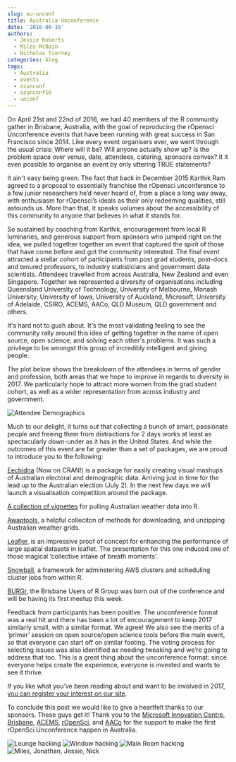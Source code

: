 ```yaml
---
slug: au-unconf
title: Australia Unconference
date: '2016-06-16'
authors:
  - Jessie Roberts
  - Miles McBain
  - Nicholas Tierney
categories: blog
tags:
  - Australia
  - events
  - ozunconf
  - ozunconf16
  - unconf
---
```



On April 21st and 22nd of 2016, we had 40 members of the R community gather in Brisbane, Australia, with the goal of reproducing the rOpensci Unconference events that have been running with great success in San Francisco since 2014. Like every event organisers ever, we went through the usual crisis: Where will it be? Will anyone actually show up? Is the problem space over venue, date, attendees, catering, sponsors convex? It it even possible to organise an event by only uttering TRUE statements?

It ain't easy being green. The fact that back in December 2015 Karthik Ram agreed to a proposal to essentially franchise the rOpensci unconference to a few junior researchers he’d never heard of, from a place a long way away, with enthusiasm for rOpensci’s ideals as their only redeeming qualities, still astounds us. More than that, it speaks volumes about the accessibility of this community to anyone that believes in what it stands for.

So sustained by coaching from Karthik, encouragement from local R luminaries, and generous support from sponsors who jumped right on the idea, we pulled together together an event that captured the spirit of those that have come before and got the community interested. The final event attracted a stellar cohort of participants from post grad students, post-docs and tenured professors, to industry statisticians and government data scientists. Attendees travelled from across Australia, New Zealand and even Singapore. Together we represented a diversity of organisations including Queensland University of Technology, University of Melbourne, Monash University, University of Iowa, University of Auckland, Microsoft, University of Adelaide, CSIRO, ACEMS, AACo, QLD Museum, QLD government and others.

It's hard not to gush about. It's the most validating feeling to see the community rally around this idea of getting together in the name of open source, open science, and solving each other's problems. It was such a privilege to be amongst this group of incredibly intelligent and giving people.

The plot below shows the breakdown of the attendees in terms of gender and profession, both areas that we hope to improve in regards to diversity in 2017. We particularly hope to attract more women from the grad student cohort, as well as a wider representation from across industry and government.

![Attendee Demographics](/assets/blog-images/auunconf16/au_unconf_demog.png)

Much to our delight, it turns out that collecting a bunch of smart, passionate people and freeing them from distractions for 2 days works at least as spectacularly down-under as it has in the United States. And while the outcomes of this event are far greater than a set of packages, we are proud to introduce you to the following:

[Eechidna](https://github.com/ropenscilabs/eechidna) (Now on CRAN!) is a package for easily creating visual mashups of Australian electoral and demographic data. Arriving just in time for the lead up to the Australian election (July 2). In the next few days we will launch a visualisation competition around the package.

[A collection of vignettes](https://github.com/saundersk1/auunconf16) for pulling Australian weather data into R.

[Awaptools](https://github.com/swish-climate-impact-assessment/awaptools), a helpful colleciton of methods for downloading, and unzipping Australian weather grids.

[Leafier](https://github.com/ropenscilabs/leafier), is an impressive proof of concept for enhancing the performance of large spatial datasets in leaflet. The presentation for this one induced one of those magical ‘collective intake of breath moments’.

[Snowball](https://github.com/ropenscilabs/snowball), a framework for adminstering AWS clusters and scheduling cluster jobs from within R.

[BURGr](https://www.meetup.com/Brisbane-Users-of-R-Group-BURGr/), the Brisbane Users of R Group was born out of the conference and will be having its first meetup this week.

Feedback from participants has been positive. The unconference format was a real hit and there has been a lot of encouragement to keep 2017 similarly small, with a similar format. We agree! We also see the merits of a ‘primer’ session on open source/open science tools before the main event, so that everyone can start off on similar footing. The voting process for selecting issues was also identified as needing tweaking and we’re going to address that too. This is a great thing about the unconference format: since everyone helps create the experience, everyone is invested and wants to see it thrive.

If you like what you’ve been reading about and want to be involved in 2017, [you can register your interest on our site](https://auunconf.ropensci.org/).

To conclude this post we would like to give a heartfelt thanks to our sponsors. These guys get it! Thank you to the [Microsoft Innovation Centre, Brisbane](https://www.microsoft.com/en-au), [ACEMS](https://acems.org.au/), [rOpenSci](/), and [AACo](https://www.aaco.com.au/) for the support to make the first rOpenSci Unconference happen in Australia.

![Lounge hacking](/assets/blog-images/auunconf16/au_hackthon1.jpg)
![Window hacking](/assets/blog-images/auunconf16/au_hackthon2.jpg)
![Main Room hacking](/assets/blog-images/auunconf16/au_hackthon3.jpg)
![Miles, Jonathan, Jessie, Nick](/assets/blog-images/auunconf16/au_organizers.jpg)
